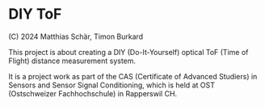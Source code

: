 # DIY ToF

(C) 2024 Matthias Schär, Timon Burkard

This project is about creating a DIY (Do-It-Yourself) optical ToF (Time of Flight) distance measurement system.

It is a project work as part of the CAS (Certificate of Advanced Studiers) in Sensors and Sensor Signal Conditioning, which is held at OST (Ostschweizer Fachhochschule) in Rapperswil CH.
